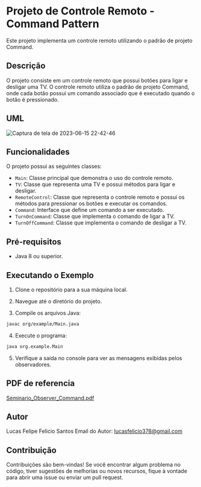 # Projeto de Controle Remoto - Command Pattern

Este projeto implementa um controle remoto utilizando o padrão de projeto Command.

## Descrição

O projeto consiste em um controle remoto que possui botões para ligar e desligar uma TV. O controle remoto utiliza o padrão de projeto Command, onde cada botão possui um comando associado que é executado quando o botão é pressionado.

## UML

![Captura de tela de 2023-06-15 22-42-46](https://github.com/LucasFelipe2142/Seminario_command/assets/106194018/677f4fec-1c75-41b3-a1fc-a186ae042840)


## Funcionalidades

O projeto possui as seguintes classes:

- `Main`: Classe principal que demonstra o uso do controle remoto.
- `TV`: Classe que representa uma TV e possui métodos para ligar e desligar.
- `RemoteControl`: Classe que representa o controle remoto e possui os métodos para pressionar os botões e executar os comandos.
- `Command`: Interface que define um comando a ser executado.
- `TurnOnCommand`: Classe que implementa o comando de ligar a TV.
- `TurnOffCommand`: Classe que implementa o comando de desligar a TV.

## Pré-requisitos

- Java 8 ou superior.

## Executando o Exemplo

1. Clone o repositório para a sua máquina local.

2. Navegue até o diretório do projeto.

3. Compile os arquivos Java:

```bash
javac org/example/Main.java
```

4. Execute o programa:

```bash
java org.example.Main
```

5. Verifique a saída no console para ver as mensagens exibidas pelos observadores.

## PDF de referencia

[Seminario_Observer_Command.pdf](https://github.com/LucasFelipe2142/Seminario_command/files/11770361/Seminario_Observer_Command.pdf)


## Autor

Lucas Felipe Felicio Santos
Email do Autor: lucasfelicio378@gmail.com

## Contribuição

Contribuições são bem-vindas! Se você encontrar algum problema no código, tiver sugestões de melhorias ou novos
recursos, fique à vontade para abrir uma issue ou enviar um pull request.
